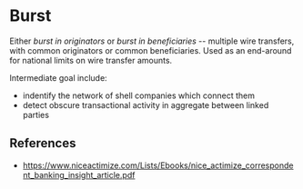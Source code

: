 
# Burst

Either _burst in originators_ or _burst in beneficiaries_ -- multiple wire transfers, with common originators or common beneficiaries. Used as an end-around for national limits on wire transfer amounts.

Intermediate goal include:

  * indentify the network of shell companies which connect them
  * detect obscure transactional activity in aggregate between linked parties


## References

  * <https://www.niceactimize.com/Lists/Ebooks/nice_actimize_correspondent_banking_insight_article.pdf>